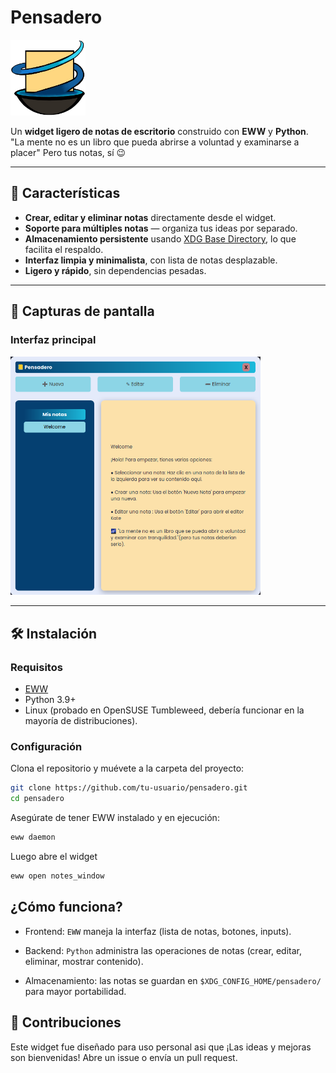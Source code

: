 # Pensadero

<img src="logos/pensieve-logo-rmv.png" alt="Logo" width="120"/>

Un **widget ligero de notas de escritorio** construido con **EWW** y **Python**.  
"La mente no es un libro que pueda abrirse a voluntad y examinarse a placer"
Pero tus notas, sí 😉

---

## 🌟 Características

- **Crear, editar y eliminar notas** directamente desde el widget.  
- **Soporte para múltiples notas** — organiza tus ideas por separado.  
- **Almacenamiento persistente** usando [XDG Base Directory](https://specifications.freedesktop.org/basedir-spec/basedir-spec-latest.html), lo que facilita el respaldo.  
- **Interfaz limpia y minimalista**, con lista de notas desplazable.  
- **Ligero y rápido**, sin dependencias pesadas.  

---

## 📸 Capturas de pantalla

### Interfaz principal
<img src="logos/interfaz-1.png" alt="Interfaz" width="400"/>

---

## 🛠️ Instalación

### Requisitos
- [EWW](https://elkowar.github.io/eww/)  
- Python 3.9+  
- Linux (probado en OpenSUSE Tumbleweed, debería funcionar en la mayoría de distribuciones).  

### Configuración
Clona el repositorio y muévete a la carpeta del proyecto:

```bash
git clone https://github.com/tu-usuario/pensadero.git
cd pensadero
```

Asegúrate de tener EWW instalado y en ejecución:
```bash
eww daemon
```
Luego abre el widget

```bash
eww open notes_window
```
## ¿Cómo funciona?
- Frontend: `EWW` maneja la interfaz (lista de notas, botones, inputs).

- Backend: `Python` administra las operaciones de notas (crear, editar, eliminar, mostrar contenido).

- Almacenamiento: las notas se guardan en `$XDG_CONFIG_HOME/pensadero/` para mayor portabilidad.

## 🤝 Contribuciones
Este widget fue diseñado para uso personal asi que ¡Las ideas y mejoras son bienvenidas!
Abre un issue o envía un pull request.
